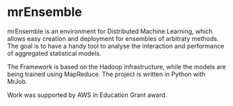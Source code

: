 mrEnsemble
========

mrEnsemble is an environment for Distributed Machine Learning, which allows easy creation and deployment for ensembles of arbitraty methods. The goal is to have a handy tool to analyse the interaction and performance of aggregated statistical models. 

The Framework is based on the Hadoop infrastructure, while the models are being trained using MapReduce.
The project is written in Python with MrJob.

Work was supported by AWS in Education Grant award.
